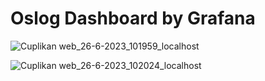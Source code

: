 # Oslog Dashboard by Grafana

![Cuplikan web_26-6-2023_101959_localhost](https://github.com/praditauniversity/oslog/assets/119663868/ee9778ea-b815-407f-a2bd-18b31156d454)

![Cuplikan web_26-6-2023_102024_localhost](https://github.com/praditauniversity/oslog/assets/119663868/bbe6ffe4-d958-43e4-82ef-a82f4d1747bd)
